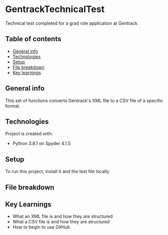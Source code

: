 # GentrackTechnicalTest
Technical test completed for a grad role application at Gentrack

## Table of contents
* [General info](#general-info)
* [Technologies](#technologies)
* [Setup](#setup)
* [File breakdown](#file-breakdown)
* [Key learnings](#key-learnings)

## General info
This set of functions converts Gentrack's XML file to a CSV file of a specific format.
	
## Technologies
Project is created with:
* Python 3.8.1 on Spyder 4.1.5 
	
## Setup
To run this project, install it and the test file locally

## File breakdown

## Key Learnings
* What an XML file is and how they are structured
* What a CSV file is and how they are structured
* How to begin to use GitHub
